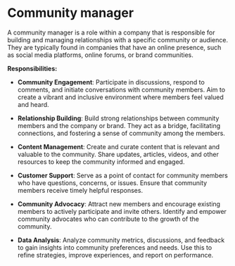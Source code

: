 # Community manager

A community manager is a role within a company that is responsible for building and managing relationships with a specific community or audience. They are typically found in companies that have an online presence, such as social media platforms, online forums, or brand communities.

**Responsibilities:**

* **Community Engagement**: Participate in discussions, respond to comments, and initiate conversations with community members. Aim to create a vibrant and inclusive environment where members feel valued and heard.

* **Relationship Building**: Build strong relationships between community members and the company or brand. They act as a bridge, facilitating connections, and fostering a sense of community among the members.

* **Content Management**: Create and curate content that is relevant and valuable to the community. Share updates, articles, videos, and other resources to keep the community informed and engaged.

* **Customer Support**: Serve as a point of contact for community members who have questions, concerns, or issues. Ensure that community members receive timely helpful responses.

* **Community Advocacy**: Attract new members and encourage existing members to actively participate and invite others. Identify and empower community advocates who can contribute to the growth of the community.

* **Data Analysis**: Analyze community metrics, discussions, and feedback to gain insights into community preferences and needs. Use this to refine strategies, improve experiences, and report on performance.
